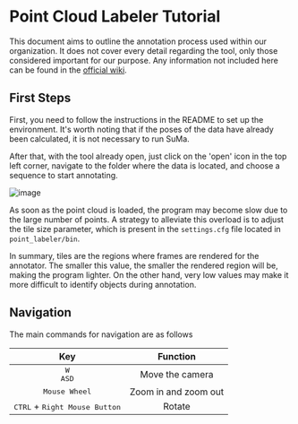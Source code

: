 
# Point Cloud Labeler Tutorial

This document aims to outline the annotation process used within our organization. 
It does not cover every detail regarding the tool, only those considered important for our purpose. 
Any information not included here can be found in the [official wiki](https://github.com/jbehley/point_labeler/wiki).

## First Steps
First, you need to follow the instructions in the README to set up the environment. It's worth noting that if the poses of the data have already been calculated, it is not necessary to run SuMa.

After that, with the tool already open, just click on the 'open' icon in the top left corner, navigate to the folder where the data is located, and choose a sequence to start annotating.

![image](https://github.com/user-attachments/assets/e96e1be5-151b-45b8-8dbc-0f274147dc01)

As soon as the point cloud is loaded, the program may become slow due to the large number of points. 
A strategy to alleviate this overload is to adjust the tile size parameter, which is present in the `settings.cfg` file located in `point_labeler/bin`. 

In summary, tiles are the regions where frames are rendered for the annotator. 
The smaller this value, the smaller the rendered region will be, making the program lighter. On the other hand, very low values may make it more difficult to identify objects during annotation.

## Navigation
The main commands for navigation are as follows

|Key|Function|
|:-:|:-:|
| <kbd>W</kbd><br><kbd>A</kbd><kbd>S</kbd><kbd>D</kbd> | Move the camera |
| <kbd>Mouse Wheel</kbd> |  Zoom in and zoom out |
|<kbd>CTRL</kbd> + <kbd>Right Mouse Button</kbd>| Rotate |
